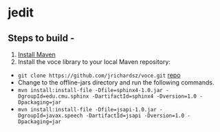 jedit
==============================================

Steps to build -
---------------------------------------------

1. [Install Maven](https://maven.apache.org/install.html)
2. Install the voce library to your local Maven repository:
- ```git clone https://github.com/jrichardsz/voce.git``` [repo](https://github.com/jrichardsz/voce)
- Change to the offline-jars directory and run the following commands.
- ```mvn install:install-file -Dfile=sphinx4-1.0.jar -DgroupId=edu.cmu.sphinx -DartifactId=sphinx4 -Dversion=1.0 -Dpackaging=jar```
- ```mvn install:install-file -Dfile=jsapi-1.0.jar -DgroupId=javax.speech -DartifactId=jsapi -Dversion=1.0 -Dpackaging=jar```



